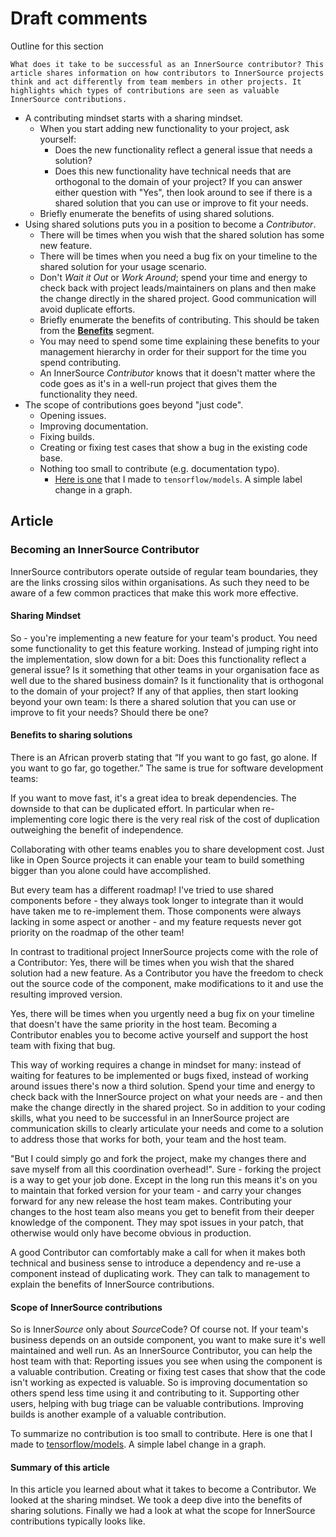 # Draft comments

Outline for this section

    What does it take to be successful as an InnerSource contributor? This article shares information on how contributors to InnerSource projects think and act differently from team members in other projects. It highlights which types of contributions are seen as valuable InnerSource contributions.

  - A contributing mindset starts with a sharing mindset.
    - When you start adding new functionality to your project, ask yourself:
      - Does the new functionality reflect a general issue that needs a solution?
      - Does this new functionality have technical needs that are orthogonal to the domain of your project?
    If you can answer either question with "Yes", then look around to see if there is a shared solution that you can use or improve to fit your needs.
    - Briefly enumerate the benefits of using shared solutions.
  - Using shared solutions puts you in a position to become a _Contributor_.
    - There will be times when you wish that the shared solution has some new feature.
    - There will be times when you need a bug fix on your timeline to the shared solution for your usage scenario.
    - Don't _Wait it Out_ or _Work Around_; spend your time and energy to check back with project leads/maintainers on plans and then make the change directly in the shared project. Good communication will avoid duplicate efforts.
    - Briefly enumerate the benefits of contributing.
    This should be taken from the [**Benefits**](#benefits-to-sharing-solutions) segment.
    - You may need to spend some time explaining these benefits to your management hierarchy in order for their support for the time you spend contributing.
    - An InnerSource _Contributor_ knows that it doesn't matter where the code goes as it's in a well-run project that gives them the functionality they need.
  - The scope of contributions goes beyond "just code".
    - Opening issues.
    - Improving documentation.
    - Fixing builds.
    - Creating or fixing test cases that show a bug in the existing code base.
    - Nothing too small to contribute (e.g. documentation typo).
      - [Here is one](https://github.com/tensorflow/models/pull/4784) that I made to `tensorflow/models`.
      A simple label change in a graph.


## Article

### Becoming an InnerSource Contributor

InnerSource contributors operate outside of regular team boundaries, they are the links crossing silos within organisations. As such they need to be aware of a few common practices that make this work more effective.

#### Sharing Mindset

So - you're implementing a new feature for your team's product. You need some functionality to get this feature working. Instead of jumping right into the implementation, slow down for a bit: Does this functionality reflect a general issue? Is it something that other teams in your organisation face as well due to the shared business domain? Is it functionality that is orthogonal to the domain of your project? If any of that applies, then start looking beyond your own team: Is there a shared solution that you can use or improve to fit your needs? Should there be one?

#### Benefits to sharing solutions 

There is an African proverb stating that “If you want to go fast, go alone. If you want to go far, go together.” The same is true for software development teams:

If you want to move fast, it's a great idea to break dependencies. The downside to that can be duplicated effort. In particular when re-implementing core logic there is the very real risk of the cost of duplication outweighing the benefit of independence.

Collaborating with other teams enables you to share development cost. Just like in Open Source projects it can enable your team to build something bigger than you alone could have accomplished.

But every team has a different roadmap! I've tried to use shared components before - they always took longer to integrate than it would have taken me to re-implement them. Those components were always lacking in some aspect or another - and my feature requests never got priority on the roadmap of the other team!

In contrast to traditional project InnerSource projects come with the role of a Contributor: Yes, there will be times when you wish that the shared solution had a new feature. As a Contributor you have the freedom to check out the source code of the component, make modifications to it and use the resulting improved version.

Yes, there will be times when you urgently need a bug fix on your timeline that doesn't have the same priority in the host team. Becoming a Contributor enables you to become active yourself and support the host team with fixing that bug.

This way of working requires a change in mindset for many: instead of waiting for features to be implemented or bugs fixed, instead of working around issues there's now a third solution. Spend your time and energy to check back with the InnerSource project on what your needs are - and then make the change directly in the shared project. So in addition to your coding skills, what you need to be successful in an InnerSource project are communication skills to clearly articulate your needs and come to a solution to address those that works for both, your team and the host team.

"But I could simply go and fork the project, make my changes there and save myself from all this coordination overhead!". Sure - forking the project is a way to get your job done. Except in the long run this means it's on you to maintain that forked version for your team - and carry your changes forward for any new release the host team makes. Contributing your changes to the host team also means you get to benefit from their deeper knowledge of the component. They may spot issues in your patch, that otherwise would only have become obvious in production.

A good Contributor can comfortably make a call for when it makes both technical and business sense to introduce a dependency and re-use a component instead of duplicating work. They can talk to management to explain the benefits of InnerSource contributions.

#### Scope of InnerSource contributions

So is Inner*Source* only about *Source*Code? Of course not. If your team's business depends on an outside component, you want to make sure it's well maintained and well run. As an InnerSource Contributor, you can help the host team with that: Reporting issues you see when using the component is a valuable contribution. Creating or fixing test cases that show that the code isn't working as expected is valuable. So is improving documentation so others spend less time using it and contributing to it. Supporting other users, helping with bug triage can be valuable contributions. Improving builds is another example of a valuable contribution. 

To summarize no contribution is too small to contribute. Here is one that I made
to [tensorflow/models](https://github.com/tensorflow/models/pull/4784). A simple label change in a graph.

#### Summary of this article

In this article you learned about what it takes to become a Contributor. We looked at the sharing mindset. We took a deep dive into the benefits of sharing solutions. Finally we had a look at what the scope for InnerSource contributions typically looks like.
